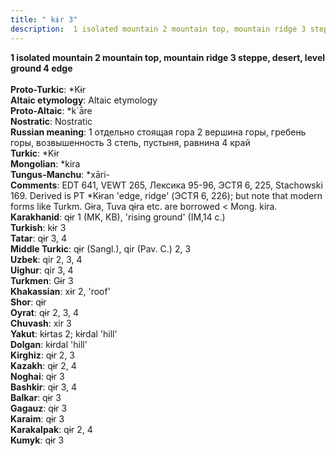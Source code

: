 ```yaml
---
title: " kɨr 3"
description:  1 isolated mountain 2 mountain top, mountain ridge 3 steppe, desert, level ground 4 edge
---
```

<p data-pagefind-weight="0.5">
<strong> 1 isolated mountain 2 mountain top, mountain ridge 3 steppe, desert, level ground 4 edge</strong><br><br>
<strong>Proto-Turkic</strong>:  *Kɨr<br>
<strong>Altaic etymology</strong>:  Altaic etymology<br>
<strong> Proto-Altaic</strong>:  *k`ā̀re<br>
<strong>Nostratic</strong>:  Nostratic<br>
<strong>Russian meaning</strong>:  1 отдельно стоящая гора 2 вершина горы, гребень горы, возвышенность 3 степь, пустыня, равнина 4 край<br>
<strong>Turkic</strong>:  *Kɨr<br>
<strong>Mongolian</strong>:  *kira<br>
<strong>Tungus-Manchu</strong>:  *xāri-<br>
<strong>Comments</strong>:  EDT 641, VEWT 265, Лексика 95-96, ЭСТЯ 6, 225, Stachowski 169. Derived is PT *Kɨran 'edge, ridge' (ЭСТЯ 6, 226); but note that modern forms like Turkm. Gɨra, Tuva qɨra etc. are borrowed < Mong. kira.<br>
<strong>Karakhanid</strong>:  qɨr 1 (MK, KB), 'rising ground' (IM,14 c.)<br>
<strong>Turkish</strong>:  kɨr 3<br>
<strong>Tatar</strong>:  qɨr 3, 4<br>
<strong>Middle Turkic</strong>:  qɨr (Sangl.), qir (Pav. C.) 2, 3<br>
<strong>Uzbek</strong>:  qir 2, 3, 4<br>
<strong>Uighur</strong>:  qir 3, 4<br>
<strong>Turkmen</strong>:  Gɨr 3<br>
<strong>Khakassian</strong>:  xɨr 2, 'roof'<br>
<strong>Shor</strong>:  qɨr<br>
<strong>Oyrat</strong>:  qɨr 2, 3, 4<br>
<strong>Chuvash</strong>:  xir 3<br>
<strong>Yakut</strong>:  kɨrtas 2; kɨrdal 'hill'<br>
<strong>Dolgan</strong>:  kɨrdal 'hill'<br>
<strong>Kirghiz</strong>:  qɨr 2, 3<br>
<strong>Kazakh</strong>:  qɨr 2, 4<br>
<strong>Noghai</strong>:  qɨr 3<br>
<strong>Bashkir</strong>:  qɨr 3, 4<br>
<strong>Balkar</strong>:  qɨr 3<br>
<strong>Gagauz</strong>:  qɨr 3<br>
<strong>Karaim</strong>:  qɨr 3<br>
<strong>Karakalpak</strong>:  qɨr 2, 4<br>
<strong>Kumyk</strong>:  qɨr 3<br>

</p>
